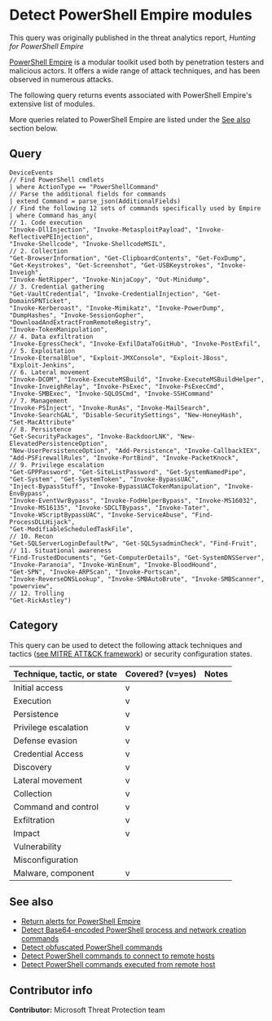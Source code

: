 # Detect PowerShell Empire modules

This query was originally published in the threat analytics report, *Hunting for PowerShell Empire*

[PowerShell Empire](https://www.powershellempire.com/) is a modular toolkit used both by penetration testers and malicious actors. It offers a wide range of attack techniques, and has been observed in numerous attacks.

The following query returns events associated with PowerShell Empire's extensive list of modules.

More queries related to PowerShell Empire are listed under the [See also](#see-also) section below.

## Query

```Kusto
​DeviceEvents
// Find PowerShell cmdlets
| where ActionType == "PowerShellCommand"
// Parse the additional fields for commands
| extend Command = parse_json(AdditionalFields)
// Find the following 12 sets of commands specifically used by Empire
| where Command has_any(
// 1. Code execution
"Invoke-DllInjection", "Invoke-MetasploitPayload", "Invoke-ReflectivePEInjection",
"Invoke-Shellcode", "Invoke-ShellcodeMSIL",
// 2. Collection
"Get-BrowserInformation", "Get-ClipboardContents", "Get-FoxDump",
"Get-Keystrokes", "Get-Screenshot", "Get-USBKeystrokes", "Invoke-Inveigh",
"Invoke-NetRipper", "Invoke-NinjaCopy", "Out-Minidump",
// 3. Credential gathering
"Get-VaultCredential", "Invoke-CredentialInjection", "Get-DomainSPNTicket",
"Invoke-Kerberoast", "Invoke-Mimikatz", "Invoke-PowerDump",
"DumpHashes", "Invoke-SessionGopher", "DownloadAndExtractFromRemoteRegistry",
"Invoke-TokenManipulation",
// 4. Data exfiltration
"Invoke-EgressCheck", "Invoke-ExfilDataToGitHub", "Invoke-PostExfil",
// 5. Exploitation
"Invoke-EternalBlue", "Exploit-JMXConsole", "Exploit-JBoss", 
"Exploit-Jenkins", 
// 6. Lateral movement
"Invoke-DCOM", "Invoke-ExecuteMSBuild", "Invoke-ExecuteMSBuildHelper",
"Invoke-InveighRelay", "Invoke-PsExec", "Invoke-PsExecCmd",
"Invoke-SMBExec", "Invoke-SQLOSCmd", "Invoke-SSHCommand"
// 7. Management
"Invoke-PSInject", "Invoke-RunAs", "Invoke-MailSearch",
"Invoke-SearchGAL", "Disable-SecuritySettings", "New-HoneyHash", 
"Set-MacAttribute"
// 8. Persistence
"Get-SecurityPackages", "Invoke-BackdoorLNK", "New-ElevatedPersistenceOption",
"New-UserPersistenceOption", "Add-Persistence", "Invoke-CallbackIEX",
"Add-PSFirewallRules", "Invoke-PortBind", "Invoke-PacketKnock", 
// 9. Privilege escalation
"Get-GPPPassword", "Get-SiteListPassword", "Get-SystemNamedPipe",
"Get-System", "Get-SystemToken", "Invoke-BypassUAC", 
"Inject-BypassStuff", "Invoke-BypassUACTokenManipulation", "Invoke-EnvBypass",
"Invoke-EventVwrBypass", "Invoke-FodHelperBypass", "Invoke-MS16032",
"Invoke-MS16135", "Invoke-SDCLTBypass", "Invoke-Tater",
"Invoke-WScriptBypassUAC", "Invoke-ServiceAbuse", "Find-ProcessDLLHijack",
"Get-ModifiableScheduledTaskFile",
// 10. Recon
"Get-SQLServerLoginDefaultPw", "Get-SQLSysadminCheck", "Find-Fruit",
// 11. Situational awareness
"Find-TrustedDocuments", "Get-ComputerDetails", "Get-SystemDNSServer", 
"Invoke-Paranoia", "Invoke-WinEnum", "Invoke-BloodHound", 
"Get-SPN", "Invoke-ARPScan", "Invoke-Portscan", 
"Invoke-ReverseDNSLookup", "Invoke-SMBAutoBrute", "Invoke-SMBScanner",
"powerview",
// 12. Trolling
"Get-RickAstley")
```

## Category

This query can be used to detect the following attack techniques and tactics ([see MITRE ATT&CK framework](https://attack.mitre.org/)) or security configuration states.

| Technique, tactic, or state | Covered? (v=yes) | Notes |
|-|-|-|
| Initial access | v |  |
| Execution | v |  |
| Persistence | v |  |
| Privilege escalation | v |  |
| Defense evasion | v |  |
| Credential Access | v |  |
| Discovery | v |  |
| Lateral movement | v |  |
| Collection | v |  |
| Command and control | v |  |
| Exfiltration | v |  |
| Impact | v |  |
| Vulnerability |  |  |
| Misconfiguration |  |  |
| Malware, component | v |  |

## See also

* [Return alerts for PowerShell Empire](../Protection%20events/powershell-empire.md)
* [Detect Base64-encoded PowerShell process and network creation commands](../General%20queries/base64-encoded-powershell-commands.md)
* [Detect obfuscated PowerShell commands](../Defense%20evasion/obfuscated-powershell-commands.md)
* [Detect PowerShell commands to connect to remote hosts](../General%20queries/powershell-remote-connection.md)
* [Detect PowerShell commands executed from remote host](../Execution/powershell-execution-from-repo.md)

## Contributor info

**Contributor:** Microsoft Threat Protection team
